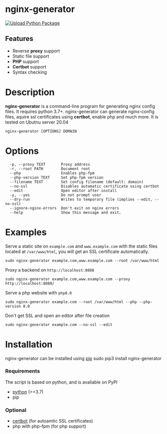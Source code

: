 # nginx-generator
[![Upload Python Package](https://github.com/Oliwerix/nginx-generator/actions/workflows/python-publish.yml/badge.svg)](https://github.com/Oliwerix/nginx-generator/actions/workflows/python-publish.yml)

## Features
 - Reverse **proxy** support
 - Static file support
 - **PHP** support
 - **Certbot** support
 - Syntax checking

# Description
**nginx-generator** is a command-line program for generating nginx config files. It requires python 3.7+. nginx-generator can generate nginx-config files, aquire ssl certificates using **certbot**, enable php and much more. It is tested on Ubutnu server 20.04

    nginx-generator [OPTIONS] DOMAIN

# Options
      -p, --proxy TEXT       Proxy address
      -r, --root PATH        Document root
      --php                  Enables php-fpm
      --php-version TEXT     Set php-fpm version
      --filename TEXT        Set config filename (default: domain)
      --no-ssl               Disables automatic certificate using certbot
      --edit                 Open editor after install
      -y, --yes              Do not prompt user
      --dry-run              Writes to temporary file (implies --edit, --no-ssl)
      --ignore-nginx-errors  Don't exit on nginx errors
      --help                 Show this message and exit.

# Examples
Serve a static site on `example.com` and `www.example.com` with the static files located at `/var/www/html`, you will get an SSL certificate automatically.

    sudo nginx-generator example.com,www.example.com --root /var/www/html

Proxy a backend on `http://localhost:8080`

    sudo nginx-generator example.com,www.example.com --proxy http://localhost:8080/

Serve a php website with `php8.0`

    sudo nginx-generator example.com --root /var/www/html --php --php-version 8.0

Don't get SSL and open an editor after file creation
    
    sudo nginx-generator example.com --no-ssl --edit

# Installation
nginx-generator can be installed using [pip](https://pip.pypa.io/)
    sudo pip3 install nginx-generator
### Requirements
The script is based on python, and is avaliable on PyPI
 - [python](https://www.python.org/) (>=3.7)
 - pip
### Optional
 - [certbot](https://certbot.eff.org/) (for autoamtic SSL certificates)
 - php with php-fpm (for php support)
